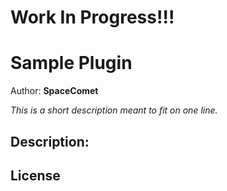 
# Work In Progress!!!

# Sample Plugin
Author: **SpaceComet**

_This is a short description meant to fit on one line._

## Description:


## License


